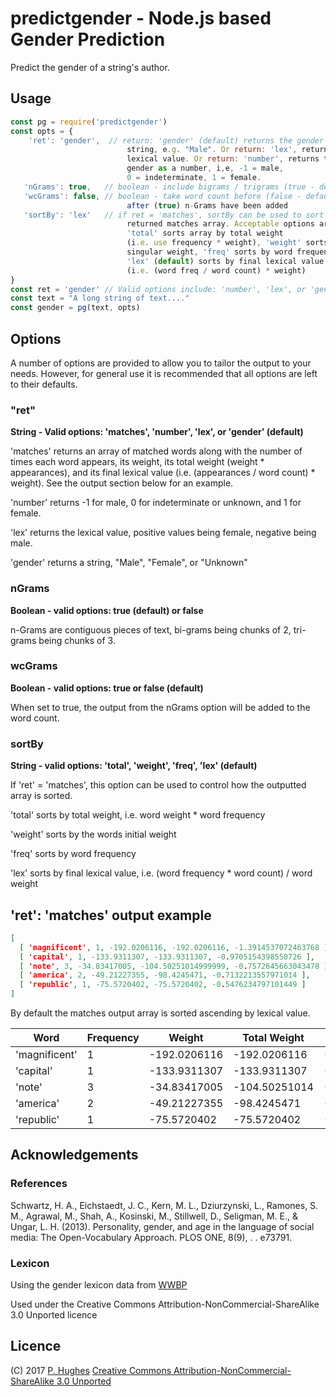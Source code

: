 # predictgender - Node.js based Gender Prediction

Predict the gender of a string's author.

## Usage
```Javascript
const pg = require('predictgender')
const opts = {
    'ret': 'gender',  // return: 'gender' (default) returns the gender as a
                          string, e.g. "Male". Or return: 'lex', returns the
                          lexical value. Or return: 'number', returns the
                          gender as a number, i,e, -1 = male,
                          0 = indeterminate, 1 = female.
   'nGrams': true,   // boolean - include bigrams / trigrams (true - default)
   'wcGrams': false, // boolean - take word count before (false - default) or
                          after (true) n-Grams have been added
   'sortBy': 'lex'   // if ret = 'matches', sortBy can be used to sort the
                          returned matches array. Acceptable options are
                          'total' sorts array by total weight
                          (i.e. use frequency * weight), 'weight' sorts by
                          singular weight, 'freq' sorts by word frequency, or
                          'lex' (default) sorts by final lexical value
                          (i.e. (word freq / word count) * weight)
}
const ret = 'gender' // Valid options include: 'number', 'lex', or 'gender' (default)
const text = "A long string of text...."
const gender = pg(text, opts)
```

## Options

A number of options are provided to allow you to tailor the output to your needs. However, for general use it is recommended that all options are left to their defaults.

### "ret"

**String - Valid options: 'matches', 'number', 'lex', or 'gender' (default)**

'matches' returns an array of matched words along with the number of times each word appears, its weight, its total weight (weight * appearances), and its final lexical value (i.e. (appearances / word count) * weight). See the output section below for an example.

'number' returns -1 for male, 0 for indeterminate or unknown, and 1 for female.

'lex' returns the lexical value, positive values being female, negative being male.

'gender' returns a string, "Male", "Female", or "Unknown"

### nGrams

**Boolean - valid options: true (default) or false**

n-Grams are contiguous pieces of text, bi-grams being chunks of 2, tri-grams being chunks of 3.

### wcGrams

**Boolean - valid options: true or false (default)**

When set to true, the output from the nGrams option will be added to the word count.

### sortBy

**String - valid options: 'total', 'weight', 'freq', 'lex' (default)**

If 'ret' = 'matches', this option can be used to control how the outputted array is sorted.

'total' sorts by total weight, i.e. word weight * word frequency

'weight' sorts by the words initial weight

'freq' sorts by word frequency

'lex' sorts by final lexical value, i.e. (word frequency * word count) / word weight

## 'ret': 'matches' output example

```JSON
[ 
  [ 'magnificent', 1, -192.0206116, -192.0206116, -1.3914537072463768 ],
  [ 'capital', 1, -133.9311307, -133.9311307, -0.9705154398550726 ],
  [ 'note', 3, -34.83417005, -104.50251014999999, -0.7572645663043478 ],
  [ 'america', 2, -49.21227355, -98.4245471, -0.7132213557971014 ],
  [ 'republic', 1, -75.5720402, -75.5720402, -0.5476234797101449 ]
]
```
By default the matches output array is sorted ascending by lexical value.

| Word          | Frequency | Weight        | Total Weight  | Lexical Val.        |
| ------------- | --------- | ------------- | ------------- | ------------------- |
| 'magnificent' | 1         | -192.0206116  | -192.0206116  | -1.3914537072463768 |
| 'capital'     | 1         | -133.9311307  | -133.9311307  | -0.9705154398550726 |
| 'note'        | 3         | -34.83417005  | -104.50251014 | -0.7572645663043478 |
| 'america'     | 2         | -49.21227355  | -98.4245471   | -0.7132213557971014 |
| 'republic'    | 1         | -75.5720402   | -75.5720402   | -0.5476234797101449 |



## Acknowledgements

### References
Schwartz, H. A., Eichstaedt, J. C., Kern, M. L., Dziurzynski, L., Ramones, S. M., Agrawal, M., Shah, A., Kosinski, M., Stillwell, D., Seligman, M. E., & Ungar, L. H. (2013). Personality, gender, and age in the language of social media: The Open-Vocabulary Approach. PLOS ONE, 8(9), . . e73791.

### Lexicon
Using the gender lexicon data from [WWBP](http://www.wwbp.org/lexica.html)

Used under the Creative Commons Attribution-NonCommercial-ShareAlike 3.0 Unported licence

## Licence
(C) 2017 [P. Hughes](https://www.phugh.es)
[Creative Commons Attribution-NonCommercial-ShareAlike 3.0 Unported](http://creativecommons.org/licenses/by-nc-sa/3.0/)
